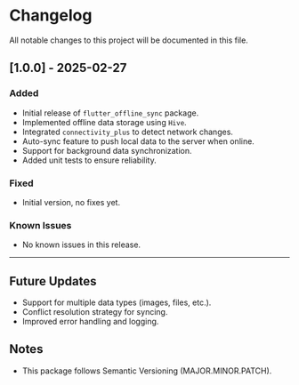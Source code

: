 # Changelog

All notable changes to this project will be documented in this file.

## [1.0.0] - 2025-02-27
### Added
- Initial release of `flutter_offline_sync` package.
- Implemented offline data storage using `Hive`.
- Integrated `connectivity_plus` to detect network changes.
- Auto-sync feature to push local data to the server when online.
- Support for background data synchronization.
- Added unit tests to ensure reliability.

### Fixed
- Initial version, no fixes yet.

### Known Issues
- No known issues in this release.

---

## Future Updates
- Support for multiple data types (images, files, etc.).
- Conflict resolution strategy for syncing.
- Improved error handling and logging.

## Notes
- This package follows Semantic Versioning (MAJOR.MINOR.PATCH).

